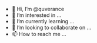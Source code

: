 - 👋 Hi, I’m @quverance
- 👀 I’m interested in ...
- 🌱 I’m currently learning ...
- 💞️ I’m looking to collaborate on ...
- 📫 How to reach me ...

<!---
quverance/quverance is a ✨ special ✨ repository because its `README.md` (this file) appears on your GitHub profile.
You can click the Preview link to take a look at your changes.
--->
